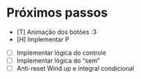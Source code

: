 # Próximos passos 
- [T] Animação dos botões :3
- [H] Implementar P
- [ ] Implementar lógica do controle
- [ ] Implementar lógica do “sem” 
- [ ] Anti-reset Wind up e integral condicional
